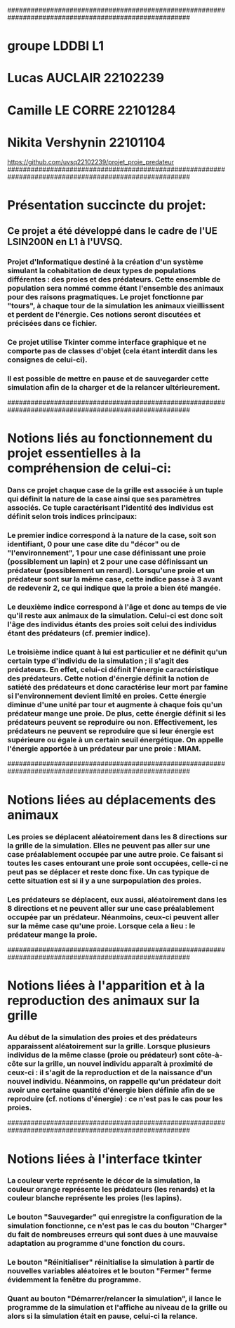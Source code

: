 #######################################################################################################
# groupe LDDBI L1
# Lucas AUCLAIR 22102239
# Camille LE CORRE 22101284
# Nikita Vershynin 22101104


https://github.com/uvsq22102239/projet_proie_predateur
#######################################################################################################
# Présentation succincte du projet:


## Ce projet a été développé dans le cadre de l'UE LSIN200N en L1 à l'UVSQ.


### Projet d'Informatique destiné à la création d'un système simulant la cohabitation de deux types de populations différentes : des proies et des prédateurs. Cette ensemble de population sera nommé comme étant l'ensemble des animaux pour des raisons pragmatiques. Le projet fonctionne par "tours", à chaque tour de la simulation les animaux vieillissent et perdent de l'énergie. Ces notions seront discutées et précisées dans ce fichier.

### Ce projet utilise Tkinter comme interface graphique et ne comporte pas de classes d'objet (cela étant interdit dans les consignes de celui-ci).

### Il est possible de mettre en pause et de sauvegarder cette simulation afin de la charger et de la relancer ultérieurement.


#######################################################################################################
# Notions liés au fonctionnement du projet essentielles à la compréhension de celui-ci:


### Dans ce projet chaque case de la grille est associée à un tuple qui définit la nature de la case ainsi que ses paramètres associés. Ce tuple caractérisant l'identité des individus est définit selon trois indices principaux:

### Le premier indice correspond à la nature de la case, soit son identifiant, 0 pour une case dite du "décor" ou de "l'environnement", 1 pour une case définissant une proie (possiblement un lapin) et 2 pour une case définissant un prédateur (possiblement un renard). Lorsqu'une proie et un prédateur sont sur la même case, cette indice passe à 3 avant de redevenir 2, ce qui indique que la proie a bien été mangée.

### Le deuxième indice correspond à l'âge et donc au temps de vie qu'il reste aux animaux de la simulation. Celui-ci est donc soit l'âge des individus étants des proies soit celui des individus étant des prédateurs (cf. premier indice).

### Le troisième indice quant à lui est particulier et ne définit qu'un certain type d'individu de la simulation ; il s'agit des prédateurs. En effet, celui-ci définit l'énergie caractéristique des prédateurs. Cette notion d'énergie définit la notion de satiété des prédateurs et donc caractérise leur mort par famine si l'environnement devient limité en proies. Cette énergie diminue d'une unité par tour et augmente à chaque fois qu'un prédateur mange une proie. De plus, cette énergie définit si les prédateurs peuvent se reproduire ou non. Effectivement, les prédateurs ne peuvent se reproduire que si leur énergie est supérieure ou égale à un certain seuil énergétique. On appelle l'énergie apportée à un prédateur par une proie : MIAM.

#######################################################################################################
# Notions liées au déplacements des animaux

### Les proies se déplacent aléatoirement dans les 8 directions sur la grille de la simulation. Elles ne peuvent pas aller sur une case préalablement occupée par une autre proie. Ce faisant si toutes les cases entourant une proie sont occupées, celle-ci ne peut pas se déplacer et reste donc fixe. Un cas typique de cette situation est si il y a une surpopulation des proies.

### Les prédateurs se déplacent, eux aussi, aléatoirement dans les 8 directions et ne peuvent aller sur une case préalablement occupée par un prédateur. Néanmoins, ceux-ci peuvent aller sur la même case qu'une proie. Lorsque cela a lieu : le prédateur mange la proie.

#######################################################################################################
# Notions liées à l'apparition et à la reproduction des animaux sur la grille

### Au début de la simulation des proies et des prédateurs apparaissent aléatoirement sur la grille. Lorsque plusieurs individus de la même classe (proie ou prédateur) sont côte-à-côte sur la grille, un nouvel individu apparaît à proximité de ceux-ci : il s'agit de la reproduction et de la naissance d'un nouvel individu. Néanmoins, on rappelle qu'un prédateur doit avoir une certaine quantité d'énergie bien définie afin de se reproduire (cf. notions d'énergie) : ce n'est pas le cas pour les proies.

#######################################################################################################
# Notions liées à l'interface tkinter

### La couleur verte représente le décor de la simulation, la couleur orange représente les prédateurs (les renards) et la couleur blanche représente les proies (les lapins).

### Le bouton "Sauvegarder" qui enregistre la configuration de la simulation fonctionne, ce n'est pas le cas du bouton "Charger" du fait de nombreuses erreurs qui sont dues à une mauvaise adaptation au programme d'une fonction du cours.

### Le bouton "Réinitialiser" réinitialise la simulation à partir de nouvelles variables aléatoires et le bouton "Fermer" ferme évidemment la fenêtre du programme.

### Quant au bouton "Démarrer/relancer la simulation", il lance le programme de la simulation et l'affiche au niveau de la grille ou alors si la simulation était en pause, celui-ci la relance.


